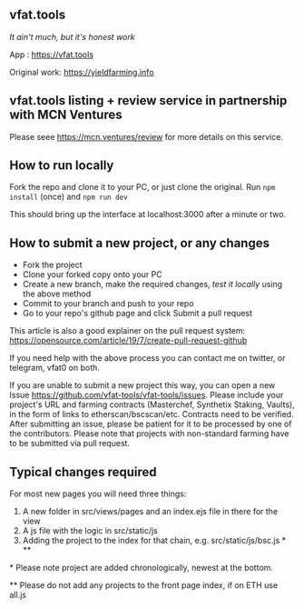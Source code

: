 ## vfat.tools

_It ain't much, but it's honest work_

App : https://vfat.tools

Original work: https://yieldfarming.info

## vfat.tools listing + review service in partnership with MCN Ventures ##

Please seee https://mcn.ventures/review for more details on this service.

## How to run locally

Fork the repo and clone it to your PC, or just clone the original.
Run `npm install` (once) and `npm run dev`

This should bring up the interface at localhost:3000 after a minute or two.

## How to submit a new project, or any changes

- Fork the project
- Clone your forked copy onto your PC
- Create a new branch, make the required changes, *test it locally* using the above method
- Commit to your branch and push to your repo
- Go to your repo's github page and click Submit a pull request

This article is also a good explainer on the pull request system: https://opensource.com/article/19/7/create-pull-request-github

If you need help with the above process you can contact me on twitter, or telegram, vfat0 on both.

If you are unable to submit a new project this way, you can open a new Issue https://github.com/vfat-tools/vfat-tools/issues. Please include your project's URL and farming contracts (Masterchef, Synthetix Staking, Vaults), in the form of links to etherscan/bscscan/etc. Contracts need to be verified. After submitting an issue, please be patient for it to be processed by one of the contributors. Please note that projects with non-standard farming have to be submitted via pull request.

## Typical changes required

For most new pages you will need three things:
1) A new folder in src/views/pages and an index.ejs file in there for the view
2) A js file with the logic in src/static/js
3) Adding the project to the index for that chain, e.g. src/static/js/bsc.js * **

\* Please note project are added chronologically, newest at the bottom.

** Please do not add any projects to the front page index, if on ETH use all.js
